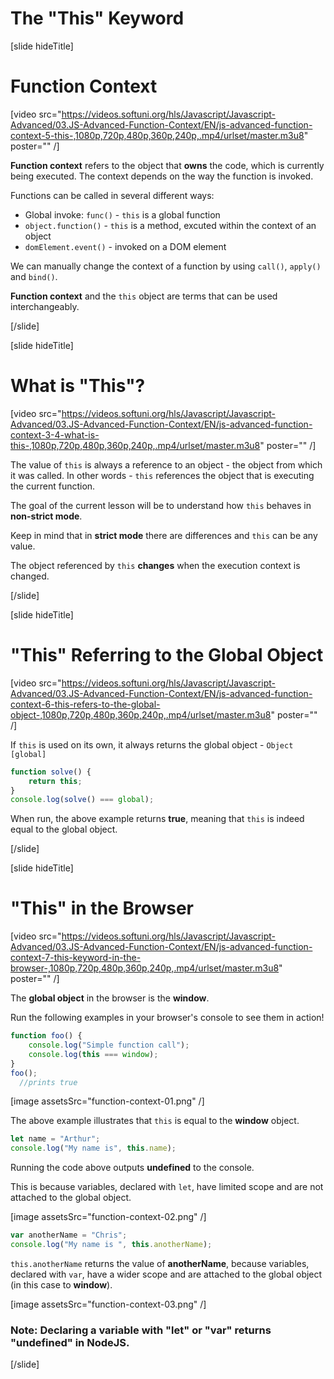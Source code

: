 # The "This" Keyword

[slide hideTitle]

# Function Context

[video src="https://videos.softuni.org/hls/Javascript/Javascript-Advanced/03.JS-Advanced-Function-Context/EN/js-advanced-function-context-5-this-,1080p,720p,480p,360p,240p,.mp4/urlset/master.m3u8" poster="" /]

**Function context** refers to the object that **owns** the code, which is currently being executed. The context depends on the way the function is invoked. 

Functions can be called in several different ways:
 - Global invoke: `func()` - `this` is a global function
 - `object.function()` - `this` is a method, excuted within the context of an object
 - `domElement.event()` - invoked on a DOM element

 We can manually change the context of a function by using `call()`, `apply()` and `bind()`.

 **Function context** and the `this` object are terms that can be used interchangeably. 
 
[/slide]

[slide hideTitle]

# What is "This"?

[video src="https://videos.softuni.org/hls/Javascript/Javascript-Advanced/03.JS-Advanced-Function-Context/EN/js-advanced-function-context-3-4-what-is-this-,1080p,720p,480p,360p,240p,.mp4/urlset/master.m3u8" poster="" /]

The value of `this` is always a reference to an object - the object from which it was called. In other words - `this` references the object that is executing the current function.

The goal of the current lesson will be to understand how `this` behaves in **non-strict mode**. 

Keep in mind that in **strict mode** there are differences and `this` can be any value.

The object referenced by `this` **changes** when the execution context is changed.

[/slide]

[slide hideTitle]

# "This" Referring to the Global Object

[video src="https://videos.softuni.org/hls/Javascript/Javascript-Advanced/03.JS-Advanced-Function-Context/EN/js-advanced-function-context-6-this-refers-to-the-global-object-,1080p,720p,480p,360p,240p,.mp4/urlset/master.m3u8" poster="" /]

If `this` is used on its own, it always returns the global object - `Object [global]`

```js live
function solve() {
    return this;
}
console.log(solve() === global);
```

When run, the above example returns **true**, meaning that `this` is indeed equal to the global object.

[/slide]

[slide hideTitle]

# "This" in the Browser

[video src="https://videos.softuni.org/hls/Javascript/Javascript-Advanced/03.JS-Advanced-Function-Context/EN/js-advanced-function-context-7-this-keyword-in-the-browser-,1080p,720p,480p,360p,240p,.mp4/urlset/master.m3u8" poster="" /]

The **global object** in the browser is the **window**. 

Run the following examples in your browser's console to see them in action!

```js
function foo() {
    console.log("Simple function call");
    console.log(this === window);
}
foo();
  //prints true
```

[image assetsSrc="function-context-01.png" /]

The above example illustrates that `this` is equal to the **window** object.

```js
let name = "Arthur";
console.log("My name is", this.name);
```

Running the code above outputs **undefined** to the console.

This is because variables, declared with `let`, have limited scope and are not attached to the global object.

[image assetsSrc="function-context-02.png" /]

```js
var anotherName = "Chris";
console.log("My name is ", this.anotherName);
```

`this.anotherName` returns the value of **anotherName**, because variables, declared with `var`, have a wider scope and are attached to the global object (in this case to **window**).

[image assetsSrc="function-context-03.png" /]

### Note: Declaring a variable with "let" or "var" returns "undefined" in NodeJS.

[/slide]

